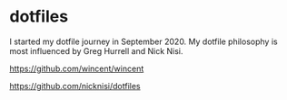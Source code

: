# dotfiles

I started my dotfile journey in September 2020. My dotfile philosophy is most influenced by Greg Hurrell and Nick Nisi.

https://github.com/wincent/wincent

https://github.com/nicknisi/dotfiles
